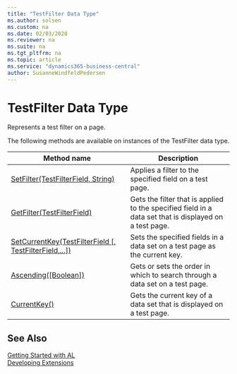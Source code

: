 ```yaml
---
title: "TestFilter Data Type"
ms.author: solsen
ms.custom: na
ms.date: 02/03/2020
ms.reviewer: na
ms.suite: na
ms.tgt_pltfrm: na
ms.topic: article
ms.service: "dynamics365-business-central"
author: SusanneWindfeldPedersen
---
```

[//]: # (START>DO_NOT_EDIT)
[//]: # (IMPORTANT:Do not edit any of the content between here and the END>DO_NOT_EDIT.)
[//]: # (Any modifications should be made in the .xml files in the ModernDev repo.)
# TestFilter Data Type
Represents a test filter on a page.



The following methods are available on instances of the TestFilter data type.

|Method name|Description|
|-----------|-----------|
|[SetFilter(TestFilterField, String)](testfilter-setfilter-method.md)|Applies a filter to the specified field on a test page.|
|[GetFilter(TestFilterField)](testfilter-getfilter-method.md)|Gets the filter that is applied to the specified field in a data set that is displayed on a test page.|
|[SetCurrentKey(TestFilterField [, TestFilterField,...])](testfilter-setcurrentkey-method.md)|Sets the specified fields in a data set on a test page as the current key.|
|[Ascending([Boolean])](testfilter-ascending-method.md)|Gets or sets the order in which to search through a data set on a test page.|
|[CurrentKey()](testfilter-currentkey-method.md)|Gets the current key of a data set that is displayed on a test page.|

[//]: # (IMPORTANT: END>DO_NOT_EDIT)
## See Also  
[Getting Started with AL](../../devenv-get-started.md)  
[Developing Extensions](../../devenv-dev-overview.md)  